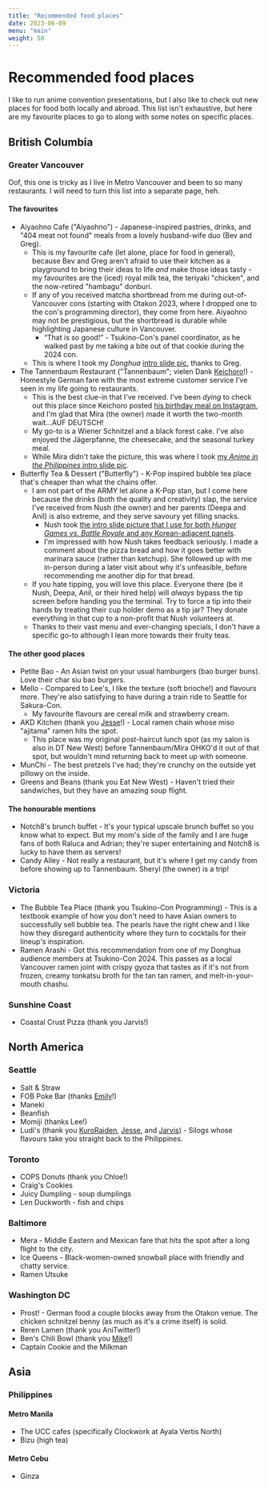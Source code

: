 ```yaml
---
title: "Recommended food places"
date: 2023-06-09
menu: "main"
weight: 50
---
```


# Recommended food places

I like to run anime convention presentations, but I also like to check out new places for food both locally and abroad. This list isn't exhaustive, but here are my favourite places to go to along with some notes on specific places.



## British Columbia

### Greater Vancouver

Oof, this one is tricky as I live in Metro Vancouver and been to so many restaurants. I will need to turn this list into a separate page, heh.

#### The favourites
* Aiyaohno Cafe ("Aiyaohno") - Japanese-inspired pastries, drinks, and "404 meat not found" meals from a lovely husband-wife duo (Bev and Greg).
    * This is my favourite cafe (let alone, place for food in general), because Bev and Greg aren't afraid to use their kitchen as a playground to bring their ideas to life _and_ make those ideas tasty - my favourites are the (iced) royal milk tea, the teriyaki "chicken", and the now-retired "hambagu" donburi.
    * If any of you received matcha shortbread from me during out-of-Vancouver cons (starting with Otakon 2023, where I dropped one to the con's programming director), they come from here. Aiyaohno may not be prestigious, but the shortbread is durable while highlighting Japanese culture in Vancouver.
        * “That is so good!” - Tsukino-Con's panel coordinator, as he walked past by me taking a bite out of that cookie during the 2024 con.
    * This is where I took my _Donghua_ [intro slide pic](https://bsky.app/profile/togarashimayo.com/post/3kkujntu26k25), thanks to Greg.
* The Tannenbaum Restaurant ("Tannenbaum"; vielen Dank [Keichoro](https://www.instagram.com/keichoro03/)!) - Homestyle German fare with the most extreme customer service I’ve seen in my life going to restaurants.
    * This is the best clue-in that I've received. I've been _dying_ to check out this place since Keichoro posted [his birthday meal on Instagram](https://www.instagram.com/p/Cx9gKG0Lt9m/?img_index=1), and I'm glad that Mira (the owner) made it worth the two-month wait...AUF DEUTSCH!
    * My go-to is a Wiener Schnitzel and a black forest cake. I've also enjoyed the Jägerpfanne, the cheesecake, and the seasonal turkey meal.
    * While Mira didn't take the picture, this was where I took [my _Anime in the Philippines_ intro slide pic](https://bsky.app/profile/togarashimayo.com/post/3khe6dgju4a2b).
* Butterfly Tea & Dessert ("Butterfly") - K-Pop inspired bubble tea place that's cheaper than what the chains offer.
    * I am not part of the ARMY let alone a K-Pop stan, but I come here because the drinks (both the quality and creativity) slap, the service I've received from Nush (the owner) and her parents (Deepa and Anil) is also extreme, and they serve savoury yet filling snacks.
        * Nush took [the intro slide picture that I use for both _Hunger Games vs. Battle Royale_ and any Korean-adjacent panels](https://bsky.app/profile/togarashimayo.com/post/3koauarygrg2v).
        * I'm impressed with how Nush takes feedback seriously. I made a comment about the pizza bread and how it goes better with marinara sauce (rather than ketchup). She followed up with me in-person during a later visit about why it's unfeasible, before recommending me another dip for that bread.
    * If you hate tipping, you will love this place. Everyone there (be it Nush, Deepa, Anil, or their hired help) will _always_ bypass the tip screen before handing you the terminal. Try to force a tip into their hands by treating their cup holder demo as a tip jar? They donate everything in that cup to a non-profit that Nush volunteers at.
    * Thanks to their vast menu and ever-changing specials, I don't have a specific go-to although I lean more towards their fruity teas. 

#### The other good places
* Petite Bao - An Asian twist on your usual hamburgers (bao burger buns). Love their char siu bao burgers.
* Mello - Compared to Lee's, I like the texture (soft brioche!) and flavours more. They're also satisfying to have during a train ride to Seattle for Sakura-Con.
    * My favourite flavours are cereal milk and strawberry cream.
* AKD Kitchen (thank you [Jesse](https://linktr.ee/jbetteridge)!) - Local ramen chain whose miso "ajitama" ramen hits the spot. 
    * This place was my original post-haircut lunch spot (as my salon is also in DT New West) before Tannenbaum/Mira OHKO'd it out of that spot, but wouldn't mind returning back to meet up with someone. 
* MunChi - The best pretzels I've had; they're crunchy on the outside yet pillowy on the inside.
* Greens and Beans (thank you Eat New West) - Haven't tried their sandwiches, but they have an amazing soup flight. 

#### The honourable mentions
* Notch8's brunch buffet - It's your typical upscale brunch buffet so you know what to expect. But my mom's side of the family and I are huge fans of both Raluca and Adrian; they're super entertaining and Notch8 is lucky to have them as servers!
* Candy Alley - Not really a restaurant, but it's where I get my candy from before showing up to Tannenbaum. Sheryl (the owner) is a trip!

### Victoria

* The Bubble Tea Place (thank you Tsukino-Con Programming) - This is a textbook example of how you don't need to have Asian owners to successfully sell bubble tea. The pearls have the right chew and I like how they disregard authenticity where they turn to cocktails for their lineup's inspiration.
* Ramen Arashi - Got this recommendation from one of my Donghua audience members at Tsukino-Con 2024. This passes as a local Vancouver ramen joint with crispy gyoza that tastes as if it's not from frozen, creamy tonkatsu broth for the tan tan ramen, and melt-in-your-mouth chashu.

### Sunshine Coast

* Coastal Crust Pizza (thank you Jarvis!)

## North America

### Seattle

* Salt & Straw
* FOB Poke Bar (thanks [Emily](https://webtoongenius.com/)!)
* Maneki
* Beanfish
* Momiji (thanks Lee!)
* Ludi's (thank you [KuroRaiden](https://twitter.com/KuroRaiden), [Jesse](https://linktr.ee/jbetteridge), and [Jarvis](http://twitter.com/Road_Buster84)) - Silogs whose flavours take you straight back to the Philippines.

### Toronto

* COPS Donuts (thank you Chloe!)
* Craig's Cookies
* Juicy Dumpling - soup dumplings
* Len Duckworth - fish and chips

### Baltimore

* Mera - Middle Eastern and Mexican fare that hits the spot after a long flight to the city.
* Ice Queens - Black-women-owned snowball place with friendly and chatty service.
* Ramen Utsuke

### Washington DC

* Prost! - German food a couple blocks away from the Otakon venue. The chicken schnitzel benny (as much as it's a crime itself) is solid.
* Reren Lamen (thank you AniTwitter!)
* Ben's Chili Bowl (thank you [Mike](https://twitter.com/MichaelToole/status/1552428310067662850)!)
* Captain Cookie and the Milkman

## Asia

### Philippines

#### Metro Manila

* The UCC cafes (specifically Clockwork at Ayala Vertis North)
* Bizu (high tea)

#### Metro Cebu

* Ginza